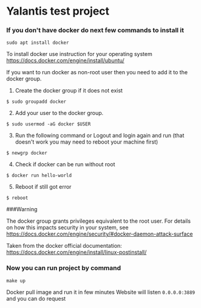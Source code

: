 # Yalantis test project
### If you don't have docker do next few commands to install it
```
sudo apt install docker
``` 

To install docker use instruction for your operating system
https://docs.docker.com/engine/install/ubuntu/

If you want to run docker as non-root user then you need to add it to the docker group.
1. Create the docker group if it does not exist
```shell
$ sudo groupadd docker
```
2. Add your user to the docker group.
```shell
$ sudo usermod -aG docker $USER
```
3. Run the following command or Logout and login again and run (that doesn't work you may need to reboot your machine first)
```shell
$ newgrp docker
```

4. Check if docker can be run without root
```shell
$ docker run hello-world
```
5. Reboot if still got error
```shell
$ reboot
```

###Warning

The docker group grants privileges equivalent to the root user. 
For details on how this impacts security in your system, see
https://docs.docker.com/engine/security/#docker-daemon-attack-surface

Taken from the docker official documentation: https://docs.docker.com/engine/install/linux-postinstall/


### Now you can run project by command
```
make up
```
Docker pull image and run it in few minutes
Website will listen `0.0.0.0:3889` and you can do request

